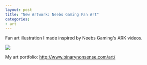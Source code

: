```yaml
---
layout: post
title: "New Artwork: Neebs Gaming Fan Art"
categories:
- art
---
```


<p>
Fan art illustration I made inspired by Neebs Gaming's ARK videos.
</p>


<p>
<img src="http://www.binarynonsense.com/imgs/art/full/alvaro-garcia-neebs-01-reducedforweb.jpg" class="tall-img" />
</p>


<p>My art portfolio: <a href="http://www.binarynonsense.com/art/">http://www.binarynonsense.com/art/</a></p>
